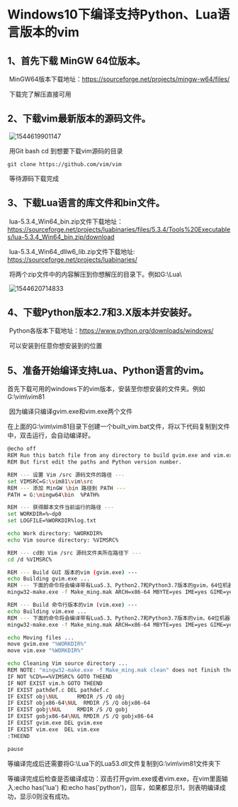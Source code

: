 Windows10下编译支持Python、Lua语言版本的vim
=



1、首先下载 MinGW 64位版本。
-

​	MinGW64版本下载地址：https://sourceforge.net/projects/mingw-w64/files/
	
​	下载完了解压直接可用

2、下载vim最新版本的源码文件。
-
​	![1544619901147](https://github.com/hmilylmk/Configuration_vim_for_windows/tree/master/Preparation_for_vim/1544619901147.png)

​	用Git bash cd 到想要下载vim源码的目录
	
	git clone https://github.com/vim/vim

​	等待源码下载完成

3、下载Lua语言的库文件和bin文件。
-

​	lua-5.3.4_Win64_bin.zip文件下载地址：<br>https://sourceforge.net/projects/luabinaries/files/5.3.4/Tools%20Executables/lua-5.3.4_Win64_bin.zip/download
	
​	lua-5.3.4_Win64_dllw6_lib.zip文件下载地址:<br>https://sourceforge.net/projects/luabinaries/
	
​	将两个zip文件中的内容解压到你想解压的目录下。例如G:\Lua\
	
​	![1544620714833](https://github.com/hmilylmk/Configuration_vim_for_windows/tree/master/Preparation_for_vim/1544620714833.png)

4、下载Python版本2.7和3.X版本并安装好。
-
​	Python各版本下载地址：https://www.python.org/downloads/windows/

​	可以安装到任意你想安装到的位置

5、准备开始编译支持Lua、Python语言的vim。
-
​	首先下载可用的windows下的vim版本，安装至你想安装的文件夹。例如G:\vim\vim81

​	因为编译只编译gvim.exe和vim.exe两个文件
	
​	在上面的G:\vim\vim81目录下创建一个built_vim.bat文件，将以下代码复制到文件中，双击运行，会自动编译好。

```bash
@echo off
REM Run this batch file from any directory to build gvim.exe and vim.exe.
REM But first edit the paths and Python version number.

REM --- 设置 Vim /src 源码文件的路径 ---
set VIMSRC=G:\vim81\vim\src
REM --- 添加 MinGW \bin 路径到 PATH ---
PATH = G:\mingw64\bin  %PATH%

REM --- 获得脚本文件当前运行的路径 ---
set WORKDIR=%~dp0
set LOGFILE=%WORKDIR%log.txt

echo Work directory: %WORKDIR%
echo Vim source directory: %VIMSRC%

REM --- cd到 Vim /src 源码文件夹所在路径下 ---
cd /d %VIMSRC%

REM --- Build GUI 版本的vim (gvim.exe) ---
echo Building gvim.exe ...
REM --- 下面的命令将会编译带有Lua5.3、Python2.7和Python3.7版本的gvim，64位机器一定要带ARCH=x86-64参数，不然会报错。相应的lua、python文件目录需要修改成上面步骤中安装相应的目录 ---
mingw32-make.exe -f Make_ming.mak ARCH=x86-64 MBYTE=yes IME=yes GIME=yes DYNAMIC_IME=yes CSCOPE=yes DEBUG=no LUA="G:/Lua" DYNAMIC_LUA=yes LUA_VER=53 PYTHON="E:/Python27" PYTHON_VER=27 DYNAMIC_PYTHON=yes PYTHON3="E:/Python37" PYTHON3_VER=37 DYNAMIC_PYTHON3=yes FEATURES=HUGE GUI=yes gvim.exe > "%LOGFILE%"

REM --- Build 命令行版本的vim (vim.exe) ---
echo Building vim.exe ...
REM --- 下面的命令将会编译带有Lua5.3、Python2.7和Python3.7版本的vim，64位机器一定要带ARCH=x86-64参数，不然会报错。相应的lua、python文件目录需要修改成上面步骤中安装相应的目录 ---
mingw32-make.exe -f Make_ming.mak ARCH=x86-64 MBYTE=yes IME=yes GIME=yes DYNAMIC_IME=yes CSCOPE=yes DEBUG=no LUA="G:/Lua" DYNAMIC_LUA=yes LUA_VER=53 PYTHON="E:/Python27" PYTHON_VER=27 DYNAMIC_PYTHON=yes PYTHON3="E:/Python37" PYTHON3_VER=37 DYNAMIC_PYTHON3=yes FEATURES=HUGE GUI=no vim.exe >> "%LOGFILE%"

echo Moving files ...
move gvim.exe "%WORKDIR%"
move vim.exe "%WORKDIR%"

echo Cleaning Vim source directory ...
REM NOTE: "mingw32-make.exe -f Make_ming.mak clean" does not finish the job
IF NOT %CD%==%VIMSRC% GOTO THEEND
IF NOT EXIST vim.h GOTO THEEND
IF EXIST pathdef.c DEL pathdef.c
IF EXIST obj\NUL      RMDIR /S /Q obj
IF EXIST objx86-64\NUL  RMDIR /S /Q objx86-64
IF EXIST gobj\NUL     RMDIR /S /Q gobj
IF EXIST gobjx86-64\NUL RMDIR /S /Q gobjx86-64
IF EXIST gvim.exe DEL gvim.exe
IF EXIST vim.exe  DEL vim.exe
:THEEND

pause	
```

​	等编译完成后还需要将G:\Lua下的Lua53.dll文件复制到G:\vim\vim81文件夹下

​	等编译完成后检查是否编译成功：双击打开gvim.exe或者vim.exe，在vim里面输入:echo has('lua') 和:echo has('python')，回车，如果都显示1，则表明编译成功，显示0则没有成功。
